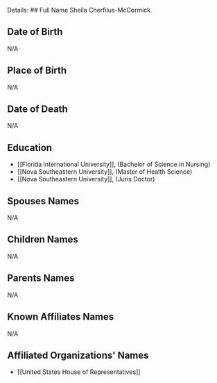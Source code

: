Details: ## Full Name
Sheila Cherfilus-McCormick

## Date of Birth
N/A

## Place of Birth
N/A

## Date of Death
N/A

## Education
- [[Florida International University]], (Bachelor of Science in Nursing)
- [[Nova Southeastern University]], (Master of Health Science)
- [[Nova Southeastern University]], (Juris Doctor)

## Spouses Names
N/A

## Children Names
N/A

## Parents Names
N/A

## Known Affiliates Names
N/A

## Affiliated Organizations' Names
- [[United States House of Representatives]]